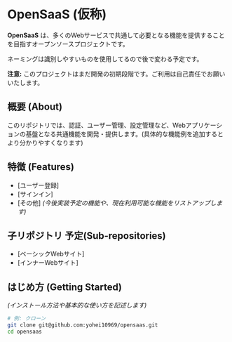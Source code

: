 # OpenSaaS (仮称)

**OpenSaaS** は、多くのWebサービスで共通して必要となる機能を提供することを目指すオープンソースプロジェクトです。

ネーミングは識別しやすいものを使用してるので後で変わる予定です。

**注意:** このプロジェクトはまだ開発の初期段階です。ご利用は自己責任でお願いいたします。

## 概要 (About)

このリポジトリでは、認証、ユーザー管理、設定管理など、Webアプリケーションの基盤となる共通機能を開発・提供します。(具体的な機能例を追加するとより分かりやすくなります)

## 特徴 (Features)

* [ユーザー登録]
* [サインイン]
* [その他]
    *(今後実装予定の機能や、現在利用可能な機能をリストアップします)*

## 子リポジトリ 予定(Sub-repositories)
* [ベーシックWebサイト]
* [インナーWebサイト]

## はじめ方 (Getting Started)

*(インストール方法や基本的な使い方を記述します)*

```bash
# 例: クローン
git clone git@github.com:yohei10969/opensaas.git
cd opensaas